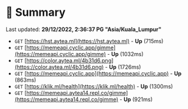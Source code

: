 # 📖 Summary
Last updated: **29/12/2022, 2:36:37 PG "Asia/Kuala_Lumpur"**

- `GET` [https://hst.aytea.ml](https://hst.aytea.ml) - **Up** (715ms)
- `GET` [https://memeapi.cyclic.app/gimme](https://memeapi.cyclic.app/gimme) - **Up** (1032ms)
- `GET` [https://color.aytea.ml/4b31d6.png](https://color.aytea.ml/4b31d6.png) - **Up** (1726ms)
- `GET` [https://memeapi.cyclic.app](https://memeapi.cyclic.app) - **Up** (863ms)
- `GET` [https://klik.ml/health](https://klik.ml/health) - **Up** (1300ms)
- `GET` [https://memeapi.aytea14.repl.co/gimme](https://memeapi.aytea14.repl.co/gimme) - **Up** (921ms)
